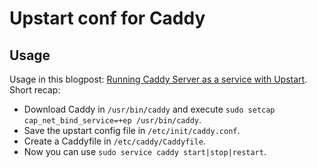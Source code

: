 Upstart conf for Caddy
=====================

Usage
-----

Usage in this blogpost: [Running Caddy Server as a service with Upstart](https://denbeke.be/blog/servers/running-caddy-server-as-a-service/).
Short recap:

* Download Caddy in `/usr/bin/caddy` and execute `sudo setcap cap_net_bind_service=+ep /usr/bin/caddy`.
* Save the upstart config file in `/etc/init/caddy.conf`.
* Create a Caddyfile in `/etc/caddy/Caddyfile`.
* Now you can use `sudo service caddy start|stop|restart`.